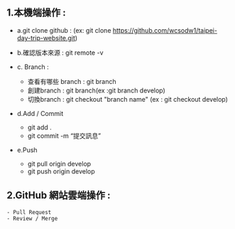 
## 1.本機端操作 : 
- a.git clone github : 
	(ex: git clone https://github.com/wcsodw1/taipei-day-trip-website.git)

- b.確認版本來源 : git remote -v

- c. Branch : 
	- 查看有哪些 branch : git branch
 	- 創建branch : git branch(ex :git branch develop)
 	- 切換branch : git checkout "branch name" (ex : git checkout develop)

- d.Add / Commit
    - git add .
    - git commit -m “提交訊息”

- e.Push
    - git pull origin develop
    - git push origin develop

## 2.GitHub 網站雲端操作 : 
    - Pull Request
    - Review / Merge